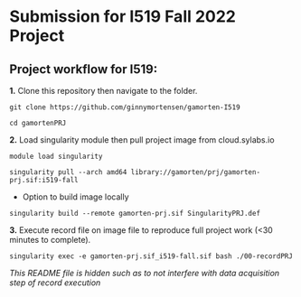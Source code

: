 # Submission for I519 Fall 2022 Project

## Project workflow for I519:

**1.** Clone this repository then navigate to the folder.
 
`git clone https://github.com/ginnymortensen/gamorten-I519`

`cd gamortenPRJ`

**2.** Load singularity module then pull project image from cloud.sylabs.io

`module load singularity`

`singularity pull --arch amd64 library://gamorten/prj/gamorten-prj.sif:i519-fall`

- Option to build image locally

`singularity build --remote gamorten-prj.sif SingularityPRJ.def`

**3.** Execute record file on image file to reproduce full project work (<30 minutes to complete).

`singularity exec -e gamorten-prj.sif_i519-fall.sif bash ./00-recordPRJ`

*This README file is hidden such as to not interfere with data acquisition step of record execution*

